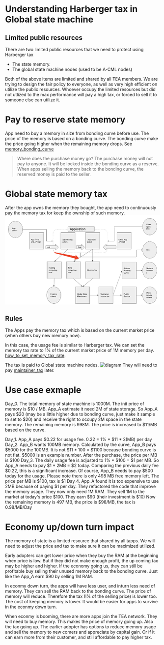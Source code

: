 # Understanding Harberger tax in Global state machine

## Limited public resources

There are two limited public resources that we need to protect using Harberger tax

* The state memory.
* The global state machine nodes (used to be  A-CML nodes)

Both of the above items are limited and shared by all TEA members. We are trying to design the fair policy to everyone, as well as very high efficient on utilize the public resources. Whoever occupy the limited resources but did not utlized to the max performance will pay a high tax, or forced to sell it to someone else can utilize it. 

# Pay to reserve state memory

App need to buy a memory in size from bonding curve before use. 
The price of the memory is based on a bonding curve. 
The bonding curve make the price going higher when the remaining memory drops. See [memory_bonding_curve](memory_bonding_curve.md) 

 > 
 > Where does the purchase money go?
 > The purchase money will not pay to anyone. It will be locked inside the bonding curve as a  reserve. When apps selling the memory back to the bonding curve, the reserved money is paid to the seller.

# Global state memory tax

After the app owns the memory they bought, the app need to continuously pay the memory tax for keep the ownship of such memory. 
![Pasted image 20220618165650.png](Pasted%20image%2020220618165650.png)

## Rules

The Apps pay the memory tax which is based on the current market price (when others buy new memory now).

In this case, the usage fee is similar to Harberger tax. We can set the memory tax rate to 1% of the current market price of 1M memory per day. [how_to_set_memory_tax_rate](how_to_set_memory_tax_rate.md). 

The tax is paid to Global state machine nodes. ![diagram](https://user-images.githubusercontent.com/1761809/175086867-4f2a6caa-1b68-4e44-9f2b-a504e6f4906c.png) They will need to pay [maintainer_tax](maintainer_tax.md) later.

# Use case exmaple

Day_0. The total memory of state machine is 1000M. The init price of memory is $10 / MB. App_A estimate it need 2M of state storage. So App_A pays $20 (may be a little higher due to bonding curve, just make it sample to set to $20) and receive the right to occupy 2M space in the state memory. The remaining memory is 998M. The price is increased to $11/MB based on the curve.

Day_1. App_A pays $0.22 for usage fee. 0.22 = 1% * $11 * 2(MB) per day
Day_2. App_B wants 100MB memory. Calculated by the curve, App_B pays $5000 for the 100MB. It is not $11 * 100 = $1100 because bonding curve is not flat. $5000 is an example number.  After the purchase, the price per MB is $100
Day_3. The daily usage fee is adjusted to 1% * $100 = $1 per MB. So App_A needs to pay $1 * 2MB = $2 today. Comparing the previous daily fee $0.22, this is a significant increase.
Of course, App_B needs to pay $500 today for the usage.
Please note there is only 498 MB free memory left. The price per MB is $100, tax is $1
Day_4. App_A found it is too expensive to use 2MB because of paying $1 per day. They refactored the code that improve the memory usage. They now only need 1M RAM.
They sell 1M to the market at today's price $100. They earn $90 (their investment is $10)
Now the remaining memory is 497 MB, the price is $98/MB, the tax is 0.98/MB/Day

# Economy up/down turn impact

The memory of state is a limited resource that shared by all tapps. We will need to adjust the price and tax to make sure it can be maximized utilized.

Early adopters can get lower price when they buy the RAM at the beginning when price is low. But if they did not make enough profit, the up coming tax may be higher and higher. If the economy going us, they can still be profitable buy selling their unused memory back to the bonding curve. Just like the App_A earn $90 by selling 1M RAM.

In econmy down turn, the apps will have less user, and inturn less need of memory. They can sell the RAM back to the bonding curve. The price of memory will reduce. Therefore the tax (!% of the selling price) is lower too. The cost of keeping memory is lower. It would be easier for apps to survive in the econmy down turn.

When econmy is booming, there are more apps join the TEA network. They will need to buy memory. This makes the price of memory going up. Also the tax going up. The earlier adopter has options to reduce memory usage and sell the memory to new comers and appreciate by capital gain. Or if it can earn more from their customer, and still affordable to pay higher tax.
